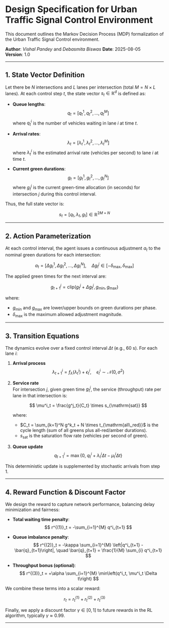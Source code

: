 # **Design Specification for Urban Traffic Signal Control Environment**

This document outlines the Markov Decision Process (MDP) formalization of the Urban Traffic Signal Control environment.

**Author**: *Vishal Pandey* and *Debasmita Biswas*
**Date**: 2025-08-05  
**Version**: 1.0  

---

## 1. State Vector Definition

Let there be $N$ intersections and $L$ lanes per intersection (total $M = N \times L$ lanes). At each control step $t$, the state vector $s_t \in \mathbb{R}^{d}$ is defined as:

- **Queue lengths**:  
  $$
  q_t = [q^1_t, q^2_t, \dots, q^M_t]
  $$
  where $q^i_t$ is the number of vehicles waiting in lane $i$ at time $t$.

- **Arrival rates**:  
  $$
  \lambda_t = [\lambda^1_t, \lambda^2_t, \dots, \lambda^M_t]
  $$
  where $\lambda^i_t$ is the estimated arrival rate (vehicles per second) to lane $i$ at time $t$.

- **Current green durations**:  
  $$
  g_t = [g^1_t, g^2_t, \dots, g^N_t]
  $$
  where $g^j_t$ is the current green-time allocation (in seconds) for intersection $j$ during this control interval.

Thus, the full state vector is:

$$
s_t = \bigl[q_t, \lambda_t, g_t\bigr] \in \mathbb{R}^{2M + N}
$$

---

## 2. Action Parameterization

At each control interval, the agent issues a continuous adjustment $a_t$ to the nominal green durations for each intersection:

$$
a_t = [\Delta g^1_t, \Delta g^2_t, \dots, \Delta g^N_t], \quad \Delta g^j_t \in [-\delta_{\max}, \delta_{\max}]
$$

The applied green times for the next interval are:

$$
g^j_{t+1} = \mathrm{clip}\bigl(g^j_t + \Delta g^j_t, g_{\min}, g_{\max}\bigr)
$$

where:

- $g_{\min}$ and $g_{\max}$ are lower/upper bounds on green durations per phase.  
- $\delta_{\max}$ is the maximum allowed adjustment magnitude.

---

## 3. Transition Equations

The dynamics evolve over a fixed control interval $\Delta t$ (e.g., 60 s). For each lane $i$:

1. **Arrival process**  
   $$
   \lambda^i_{t+1} = f_\lambda\bigl(\lambda^i_t\bigr) + \epsilon^i_t, \quad \epsilon^i_t \sim \mathcal{N}(0,\sigma^2)
   $$

2. **Service rate**  
   For intersection $j$, given green time $g^j_t$, the service (throughput) rate per lane in that intersection is:

   $$
   \mu^i_t = \frac{g^j_t}{C_t} \times s_{\mathrm{sat}}
   $$

   where:

   - $C_t = \sum_{k=1}^N g^k_t + N \times t_{\mathrm{all\_red}}$ is the cycle length (sum of all greens plus all-red/amber durations).  
   - $s_{\mathrm{sat}}$ is the saturation flow rate (vehicles per second of green).

3. **Queue update**  
   $$
   q^i_{t+1} = \max\left\{0,\;q^i_t + \lambda^i_t \Delta t - \mu^i_t \Delta t\right\}
   $$

This deterministic update is supplemented by stochastic arrivals from step 1.

---

## 4. Reward Function & Discount Factor

We design the reward to capture network performance, balancing delay minimization and fairness:

- **Total waiting time penalty**:  
  $$
  r^{(1)}_t = -\sum_{i=1}^{M} q^i_{t+1}
  $$

- **Queue imbalance penalty**:  
  $$
  r^{(2)}_t = -\kappa \sum_{i=1}^{M} \left|q^i_{t+1} - \bar{q}_{t+1}\right|, \quad \bar{q}_{t+1} = \frac{1}{M} \sum_{i} q^i_{t+1}
  $$

- **Throughput bonus (optional)**:  
  $$
  r^{(3)}_t = +\alpha \sum_{i=1}^{M} \min\left(q^i_t, \mu^i_t \Delta t\right)
  $$

We combine these terms into a scalar reward:

$$
r_t = r^{(1)}_t + r^{(2)}_t + r^{(3)}_t
$$

Finally, we apply a discount factor $\gamma \in [0,1]$ to future rewards in the RL algorithm, typically $\gamma \approx 0.99$.

---